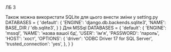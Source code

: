ЛБ 3








Також можна використати SQLite 
для цього внести зміни у setting.py
DATABASES = {
    'default': {
        'ENGINE': 'django.db.backends.sqlite3',
        'NAME': BASE_DIR / 'db.sqlite3',
    }
}
Для MSSql
DATABASES = {
    'default': {
        'ENGINE': 'mssql',
        'NAME': 'назва вашої бд',
        'USER': 'ім'я',
        'PASSWORD': 'пароль',
        'HOST': 'хост',
        'OPTIONS': {
            'driver': 'ODBC Driver 17 for SQL Server',
            'trusted_connection': 'yes',
        },
    }
}
